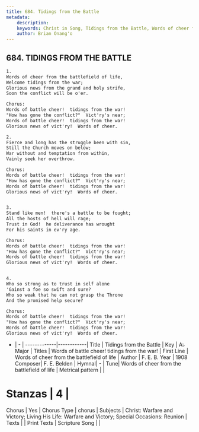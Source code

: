 ```yaml
---
title: 684. Tidings from the Battle
metadata:
    description: 
    keywords: Christ in Song, Tidings from the Battle, Words of cheer from the battlefield of life, Words of battle cheer!  tidings from the war!
    author: Brian Onang'o
---
```



## 684. TIDINGS FROM THE BATTLE

```txt
1.
Words of cheer from the battlefield of life,
Welcome tidings from the war;
Glorious news from the grand and holy strife,
Soon the conflict will be o'er.

Chorus:
Words of battle cheer!  tidings from the war!
"How has gone the conflict?"  Vict'ry's near;
Words of battle cheer!  tidings from the war!
Glorious news of vict'ry!  Words of cheer.

2.
Fierce and long has the struggle been with sin,
Still the Church moves on below;
War without and temptation from within,
Vainly seek her overthrow. 

Chorus:
Words of battle cheer!  tidings from the war!
"How has gone the conflict?"  Vict'ry's near;
Words of battle cheer!  tidings from the war!
Glorious news of vict'ry!  Words of cheer.


3.
Stand like men!  there's a battle to be fought;
All the hosts of hell will rage;
Trust in God!  he deliverance has wrought
For his saints in ev'ry age. 

Chorus:
Words of battle cheer!  tidings from the war!
"How has gone the conflict?"  Vict'ry's near;
Words of battle cheer!  tidings from the war!
Glorious news of vict'ry!  Words of cheer.


4.
Who so strong as to trust in self alone
'Gainst a foe so swift and sure?
Who so weak that he can not grasp the Throne
And the promised help secure? 

Chorus:
Words of battle cheer!  tidings from the war!
"How has gone the conflict?"  Vict'ry's near;
Words of battle cheer!  tidings from the war!
Glorious news of vict'ry!  Words of cheer.


```

- |   -  |
-------------|------------|
Title | Tidings from the Battle |
Key | A♭ Major |
Titles | Words of battle cheer!  tidings from the war! |
First Line | Words of cheer from the battlefield of life |
Author | F. E. B.
Year | 1908
Composer| F. E. Belden |
Hymnal|  - |
Tune| Words of cheer from the battlefield of life |
Metrical pattern | |
# Stanzas | 4 |
Chorus | Yes |
Chorus Type | chorus |
Subjects | Christ: Warfare and Victory; Living His Life: Warfare and Victory; Special Occasions: Reunion |
Texts |  |
Print Texts | 
Scripture Song |  |
  
